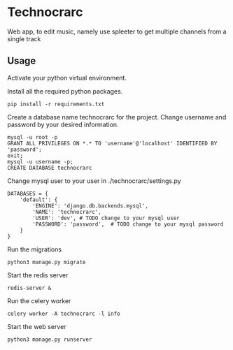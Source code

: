 # Technocrarc

Web app, to edit music, namely use spleeter to get multiple channels from a single track

## Usage

Activate your python virtual environment.

Install all the required python packages.

```
pip install -r requirements.txt
```

Create a database name technocrarc for the project.
Change username and password by your desired information.

```
mysql -u root -p
GRANT ALL PRIVILEGES ON *.* TO 'username'@'localhost' IDENTIFIED BY 'password';
exit;
mysql -u username -p;
CREATE DATABASE technocrarc
```

Change mysql user to your user in ./technocrarc/settings.py

```
DATABASES = {
    'default': {
        'ENGINE': 'django.db.backends.mysql',
        'NAME': 'technocrarc',
		'USER': 'dev', # TODO change to your mysql user
		'PASSWORD': 'password',  # TODO change to your mysql password
    }
}
```

Run the migrations

```
python3 manage.py migrate
```

Start the redis server 

```
redis-server &
```

Run the celery worker

```
celery worker -A technocrarc -l info
```

Start the web server

```
python3 manage.py runserver
```
